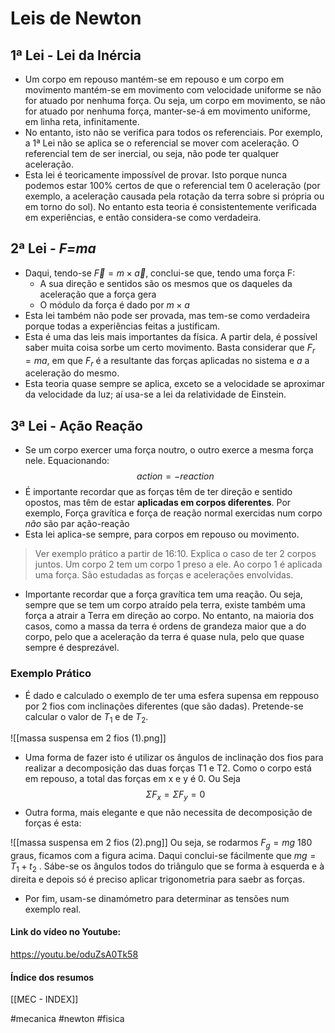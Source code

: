 # Leis de Newton
## 1ª Lei - Lei da Inércia
- Um corpo em repouso mantém-se em repouso e um corpo em movimento mantém-se em movimento com velocidade uniforme se não for atuado por nenhuma força. Ou seja, um corpo em movimento, se não for atuado por nenhuma força, manter-se-á em movimento uniforme, em linha reta, infinitamente.
- No entanto, isto não se verifica para todos os referenciais. Por exemplo, a 1ª Lei não se aplica se o referencial se mover com aceleração. O referencial tem de ser inercial, ou seja, não pode ter qualquer aceleração.
- Esta lei é teoricamente impossível de provar. Isto porque nunca podemos estar 100% certos de que o referencial tem 0 aceleração (por exemplo, a aceleração causada pela rotação da terra sobre si própria ou em torno do sol). No entanto esta teoria é consistentemente verificada em experiências, e então considera-se como verdadeira.

## 2ª Lei - *F=ma*

- Daqui, tendo-se $\vec{F}=m \times \vec{a}$, conclui-se que, tendo uma força F:
    - A sua direção e sentidos são os mesmos que os daqueles da aceleração que a força gera
    - O módulo da força é dado por $m \times a$ 
- Esta lei também não pode ser provada, mas tem-se como verdadeira porque todas a experiências feitas a justificam.
- Esta é uma das leis mais importantes da física. A partir dela, é possível saber muita coisa sorbe um certo movimento. Basta considerar que $F_r = ma$, em que $F_r$ é a resultante das forças aplicadas no sistema e $a$ a aceleração do mesmo.
- Esta teoria quase sempre se aplica, exceto se a velocidade se aproximar da velocidade da luz; aí usa-se a lei da relatividade de Einstein.

## 3ª Lei - Ação Reação
- Se um corpo exercer uma força noutro, o outro exerce a mesma força nele. Equacionando:
$$action = - reaction$$
- É importante recordar que as forças têm de ter direção e sentido opostos, mas têm de estar **aplicadas em corpos diferentes**. Por exemplo, Força gravítica e força de reação normal exercidas num corpo *não* são par ação-reação
- Esta lei aplica-se sempre, para corpos em repouso ou movimento.

>Ver exemplo prático a partir de 16:10. Explica o caso de ter 2 corpos juntos. Um corpo 2 tem um corpo 1 preso a ele. Ao corpo 1 é aplicada uma força. São estudadas as forças e acelerações envolvidas.

- Importante recordar que a força gravítica tem uma reação. Ou seja, sempre que se tem um corpo atraído pela terra, existe também uma força a atrair a Terra em direção ao corpo. No entanto, na maioria dos casos, como a massa da terra é ordens de grandeza maior que a do corpo, pelo que a aceleração da terra é quase nula, pelo que quase sempre é desprezável.

### Exemplo Prático
- É dado e calculado o exemplo de ter uma esfera supensa em reppouso por 2 fios com inclinações diferentes (que são dadas). Pretende-se calcular o valor de $T_1$ e de $T_2$. 

![[massa suspensa em 2 fios (1).png]]
- Uma forma de fazer isto é utilizar os ângulos de inclinação dos fios para realizar a decomposição das duas forças T1 e T2. Como o corpo está em repouso, a total das forças em x e y é 0. Ou Seja
$$\Sigma F_x = \Sigma F_y = 0$$
- Outra forma, mais elegante e que não necessita de decomposição de forças é esta:

![[massa suspensa em 2 fios (2).png]]
Ou seja, se rodarmos $F_g = mg$ 180 graus, ficamos com a figura acima. Daqui conclui-se fácilmente que $mg = T_1 + t_2$ . Sábe-se os ângulos todos do triângulo que se forma à esquerda e à direita e depois só é preciso aplicar trigonometria para saebr as forças.
- Por fim, usam-se dinamómetro para determinar as tensões num exemplo real.

#### Link do vídeo no Youtube:
https://youtu.be/oduZsA0Tk58

#### Índice dos resumos
[[MEC - INDEX]]

#mecanica #newton #fisica